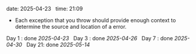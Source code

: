 
date: 2025-04-23  
time: 21:09  

  - Each exception that you throw should provide enough context to determine the source and location of a error.

Day 1 : done *2025-04-23*  
Day 3 : done *2025-04-26*  
Day 7 : done *2025-04-30*  
Day 21: done *2025-05-14*